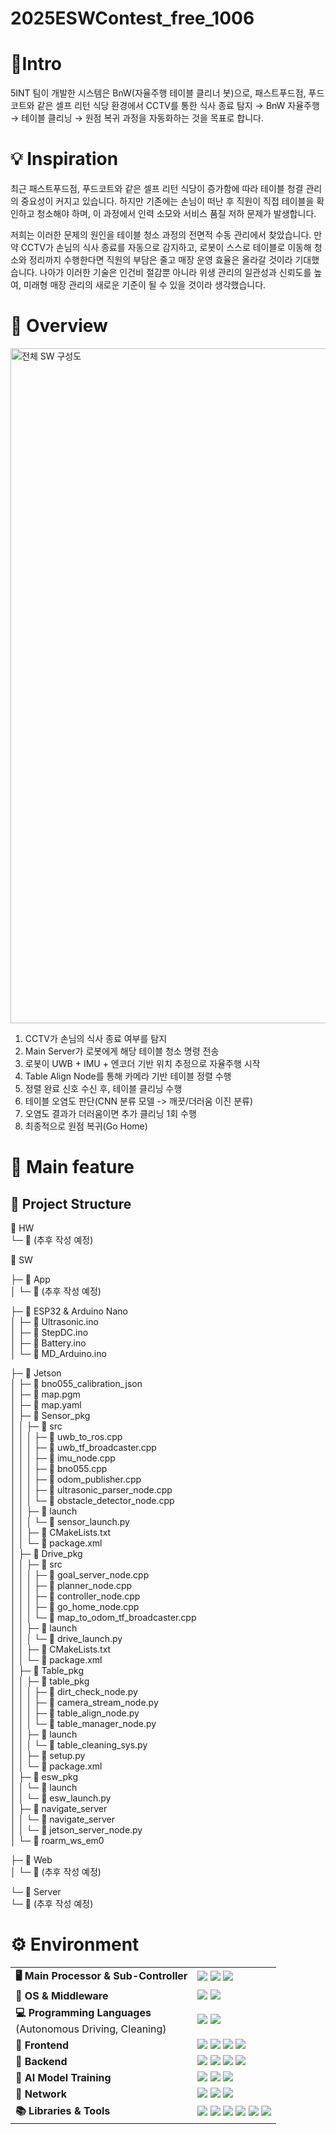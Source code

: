# 2025ESWContest_free_1006
# 🔖Intro
5INT 팀이 개발한 시스템은 BnW(자율주행 테이블 클리너 봇)으로, 패스트푸드점, 푸드코트와 같은 셀프 리턴 식당 환경에서 CCTV를 통한 식사 종료 탐지 → BnW 자율주행 → 테이블 클리닝 → 원점 복귀 과정을 자동화하는 것을 목표로 합니다.

# 💡 Inspiration
최근 패스트푸드점, 푸드코트와 같은 셀프 리턴 식당이 증가함에 따라 테이블 청결 관리의 중요성이 커지고 있습니다. 하지만 기존에는 손님이 떠난 후 직원이 직접 테이블을 확인하고 청소해야 하며, 이 과정에서 인력 소모와 서비스 품질 저하 문제가 발생합니다.

저희는 이러한 문제의 원인을 테이블 청소 과정의 전면적 수동 관리에서 찾았습니다. 만약 CCTV가 손님의 식사 종료를 자동으로 감지하고, 로봇이 스스로 테이블로 이동해 청소와 정리까지 수행한다면 직원의 부담은 줄고 매장 운영 효율은 올라갈 것이라 기대했습니다. 나아가 이러한 기술은 인건비 절감뿐 아니라 위생 관리의 일관성과 신뢰도를 높여, 미래형 매장 관리의 새로운 기준이 될 수 있을 것이라 생각했습니다.

# 📸 Overview
<img width="1920" height="1080" alt="전체 SW 구성도" src="https://github.com/user-attachments/assets/4f6dac33-2932-4d1d-970f-7f1e361dd378" />

1. CCTV가 손님의 식사 종료 여부를 탐지
2. Main Server가 로봇에게 해당 테이블 청소 명령 전송
3. 로봇이 UWB + IMU + 엔코더 기반 위치 추정으로 자율주행 시작
4. Table Align Node를 통해 카메라 기반 테이블 정렬 수행
5. 정렬 완료 신호 수신 후, 테이블 클리닝 수행
6. 테이블 오염도 판단(CNN 분류 모델 -> 깨끗/더러움 이진 분류)
7. 오염도 결과가 더러움이면 추가 클리닝 1회 수행
8. 최종적으로 원점 복귀(Go Home)

# 👀 Main feature
## 📂 Project Structure

📂 HW  
└─ 📜 (추후 작성 예정)  


📂 SW  

├─ 📂 App  
│  └─ 📜 (추후 작성 예정)  


├─ 📂 ESP32 & Arduino Nano  
│  ├─ 📜 Ultrasonic.ino  
│  ├─ 📜 StepDC.ino  
│  ├─ 📜 Battery.ino  
│  └─ 📜 MD_Arduino.ino  


├─ 📂 Jetson  
│  ├─ 📜 bno055_calibration_json  
│  ├─ 📜 map.pgm  
│  ├─ 📜 map.yaml  
│  ├─ 📂 Sensor_pkg  
│  │  ├─ 📂 src  
│  │  │  ├─ 📜 uwb_to_ros.cpp  
│  │  │  ├─ 📜 uwb_tf_broadcaster.cpp  
│  │  │  ├─ 📜 imu_node.cpp  
│  │  │  ├─ 📜 bno055.cpp  
│  │  │  ├─ 📜 odom_publisher.cpp  
│  │  │  ├─ 📜 ultrasonic_parser_node.cpp  
│  │  │  └─ 📜 obstacle_detector_node.cpp  
│  │  ├─ 📂 launch  
│  │  │  └─ 📜 sensor_launch.py  
│  │  ├─ 📜 CMakeLists.txt  
│  │  └─ 📜 package.xml  
│  ├─ 📂 Drive_pkg  
│  │  ├─ 📂 src  
│  │  │  ├─ 📜 goal_server_node.cpp  
│  │  │  ├─ 📜 planner_node.cpp  
│  │  │  ├─ 📜 controller_node.cpp  
│  │  │  ├─ 📜 go_home_node.cpp  
│  │  │  └─ 📜 map_to_odom_tf_broadcaster.cpp  
│  │  ├─ 📂 launch  
│  │  │  └─ 📜 drive_launch.py  
│  │  ├─ 📜 CMakeLists.txt  
│  │  └─ 📜 package.xml  
│  ├─ 📂 Table_pkg  
│  │  ├─ 📂 table_pkg  
│  │  │  ├─ 📜 dirt_check_node.py  
│  │  │  ├─ 📜 camera_stream_node.py  
│  │  │  ├─ 📜 table_align_node.py  
│  │  │  └─ 📜 table_manager_node.py  
│  │  ├─ 📂 launch  
│  │  │  └─ 📜 table_cleaning_sys.py  
│  │  ├─ 📜 setup.py  
│  │  └─ 📜 package.xml  
│  ├─ 📂 esw_pkg  
│  │  └─ 📂 launch  
│  │     └─ 📜 esw_launch.py  
│  ├─ 📂 navigate_server  
│  │  └─ 📂 navigate_server  
│  │     └─ 📜 jetson_server_node.py  
│  └─ 📂 roarm_ws_em0  


├─ 📂 Web  
│  └─ 📜 (추후 작성 예정)  


└─ 📂 Server  
   └─ 📜 (추후 작성 예정)  







# ⚙️ Environment

<table>
  <tr>
    <td><b>🖥️ Main Processor & Sub-Controller</b></td>
    <td>
      <img src="https://img.shields.io/badge/Jetson%20Orin%20Nano-76B900?style=for-the-badge&logo=nvidia&logoColor=white"/>
      <img src="https://img.shields.io/badge/ESP32-E7352C?style=for-the-badge&logo=espressif&logoColor=white"/>
      <img src="https://img.shields.io/badge/Arduino%20Nano-00979D?style=for-the-badge&logo=arduino&logoColor=white"/>
    </td>
  </tr>
  <tr>
    <td><b>🐧 OS & Middleware</b></td>
    <td>
      <img src="https://img.shields.io/badge/Ubuntu%2022.04-E95420?style=for-the-badge&logo=ubuntu&logoColor=white"/>
      <img src="https://img.shields.io/badge/ROS2%20Humble-22314E?style=for-the-badge&logo=ros&logoColor=white"/>
    </td>
  </tr>
  <tr>
    <td><b>💻 Programming Languages</b><br/>(Autonomous Driving, Cleaning)</td>
    <td>
      <img src="https://img.shields.io/badge/C++-00599C?style=for-the-badge&logo=cplusplus&logoColor=white"/>
      <img src="https://img.shields.io/badge/Python%203.10-3776AB?style=for-the-badge&logo=python&logoColor=white"/>
    </td>
  </tr>
  <tr>
    <td><b>🎨 Frontend</b></td>
    <td>
      <img src="https://img.shields.io/badge/Dart-0175C2?style=for-the-badge&logo=dart&logoColor=white"/>
      <img src="https://img.shields.io/badge/Flutter-02569B?style=for-the-badge&logo=flutter&logoColor=white"/>
      <img src="https://img.shields.io/badge/TypeScript-3178C6?style=for-the-badge&logo=typescript&logoColor=white"/>
      <img src="https://img.shields.io/badge/React-61DAFB?style=for-the-badge&logo=react&logoColor=black"/>
    </td>
  </tr>
  <tr>
    <td><b>🔧 Backend</b></td>
    <td>
      <img src="https://img.shields.io/badge/FastAPI-009688?style=for-the-badge&logo=fastapi&logoColor=white"/>
      <img src="https://img.shields.io/badge/Uvicorn-499848?style=for-the-badge&logo=python&logoColor=white"/>
      <img src="https://img.shields.io/badge/PostgreSQL-4169E1?style=for-the-badge&logo=postgresql&logoColor=white"/>
      <img src="https://img.shields.io/badge/TimescaleDB-FDB515?style=for-the-badge&logo=timescale&logoColor=black"/>
    </td>
  </tr>
  <tr>
    <td><b>🤖 AI Model Training</b></td>
    <td>
      <img src="https://img.shields.io/badge/PyTorch-EE4C2C?style=for-the-badge&logo=pytorch&logoColor=white"/>
      <img src="https://img.shields.io/badge/YOLOv8-FF0000?style=for-the-badge&logo=yolo&logoColor=white"/>
      <img src="https://img.shields.io/badge/MobileNet%20V2-4285F4?style=for-the-badge&logo=tensorflow&logoColor=white"/>
    </td>
  </tr>
  <tr>
    <td><b>📡 Network</b></td>
    <td>
      <img src="https://img.shields.io/badge/Jetson%20%E2%86%94%20Server-4CAF50?style=for-the-badge"/>
      <img src="https://img.shields.io/badge/App%20%2F%20Web%20%E2%86%94%20Server-2196F3?style=for-the-badge"/>
      <img src="https://img.shields.io/badge/REST%20API-FF6F00?style=for-the-badge&logo=swagger&logoColor=white"/>
    </td>
  </tr>
  <tr>
    <td><b>📚 Libraries & Tools</b></td>
    <td>
      <img src="https://img.shields.io/badge/OpenCV-5C3EE8?style=for-the-badge&logo=opencv&logoColor=white"/>
      <img src="https://img.shields.io/badge/rclpy-22314E?style=for-the-badge&logo=ros&logoColor=white"/>
      <img src="https://img.shields.io/badge/rclcpp-22314E?style=for-the-badge&logo=ros&logoColor=white"/>
      <img src="https://img.shields.io/badge/Rviz2-22314E?style=for-the-badge&logo=ros&logoColor=white"/>
      <img src="https://img.shields.io/badge/Gazebo-FF6600?style=for-the-badge&logo=ros&logoColor=white"/>
      <img src="https://img.shields.io/badge/GitHub-181717?style=for-the-badge&logo=github&logoColor=white"/>
    </td>
  </tr>
</table>

